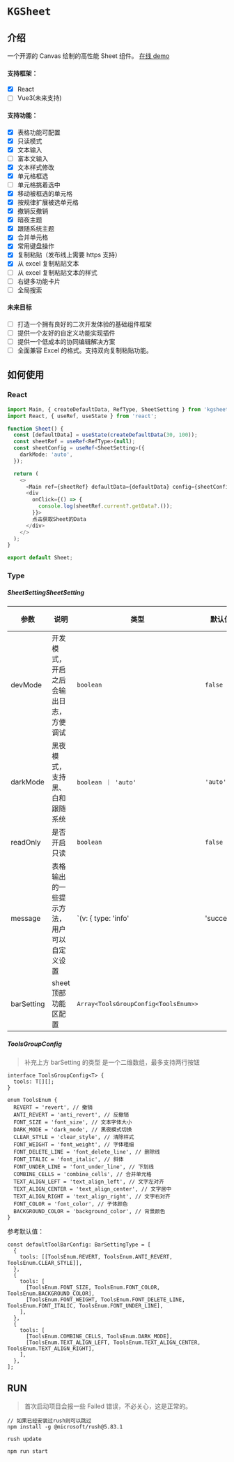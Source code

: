 # `KGSheet`

## 介绍

一个开源的 Canvas 绘制的高性能 Sheet 组件。
[在线 demo](http://ykgykg.fun/)

#### 支持框架：

- [x] React
- [ ] Vue3(未来支持)

#### 支持功能：

- [x] 表格功能可配置
- [x] 只读模式
- [x] 文本输入
- [ ] 富本文输入
- [x] 文本样式修改
- [x] 单元格框选
- [ ] 单元格挑着选中
- [x] 移动被框选的单元格
- [x] 按规律扩展被选单元格
- [x] 撤销反撤销
- [x] 暗夜主题
- [x] 跟随系统主题
- [x] 合并单元格
- [x] 常用键盘操作
- [x] 复制粘贴（发布线上需要 https 支持）
- [x] 从 excel 复制粘贴文本
- [ ] 从 excel 复制粘贴文本的样式
- [ ] 右键多功能卡片
- [ ] 全局搜索

#### 未来目标

- [ ] 打造一个拥有良好的二次开发体验的基础组件框架
- [ ] 提供一个友好的自定义功能实现插件
- [ ] 提供一个低成本的协同编辑解决方案
- [ ] 全面兼容 Excel 的格式。支持双向复制粘贴功能。

## 如何使用

### React

```typescript
import Main, { createDefaultData, RefType, SheetSetting } from 'kgsheet-for-react';
import React, { useRef, useState } from 'react';

function Sheet() {
  const [defaultData] = useState(createDefaultData(30, 100));
  const sheetRef = useRef<RefType>(null);
  const sheetConfig = useRef<SheetSetting>({
    darkMode: 'auto',
  });

  return (
    <>
      <Main ref={sheetRef} defaultData={defaultData} config={sheetConfig.current} />
      <div
        onClick={() => {
          console.log(sheetRef.current?.getData?.());
        }}>
        点击获取Sheet的Data
      </div>
    </>
  );
}

export default Sheet;
```

### Type

##### SheetSettingSheetSetting

<!-- prettier-ignore -->
| 参数 | 说明 | 类型 | 默认值 | 是否必填 |
| --- | --- | --- | --- | --- |
| devMode | 开发模式，开启之后会输出日志，方便调试 | `boolean` | `false` | false
| darkMode | 黑夜模式，支持黑、白和跟随系统 | `boolean ｜ 'auto'` | `'auto'` | false
| readOnly | 是否开启只读  | `boolean` | `false` | false 
| message | 表格输出的一些提示方法，用户可以自定义设置 | `(v: { type: 'info' | 'success' | 'error' | 'warning'; message: string }) => void` | `false` | false 
| barSetting | sheet顶部功能区配置 | `Array<ToolsGroupConfig<ToolsEnum>>` |  | false

##### ToolsGroupConfig

> 补充上方 barSetting 的类型
> 是一个二维数组，最多支持两行按钮

<!-- prettier-ignore -->
```
interface ToolsGroupConfig<T> {
  tools: T[][];
}

enum ToolsEnum {
  REVERT = 'revert', // 撤销
  ANTI_REVERT = 'anti_revert', // 反撤销
  FONT_SIZE = 'font_size', // 文本字体大小
  DARK_MODE = 'dark_mode', // 黑夜模式切换
  CLEAR_STYLE = 'clear_style', // 清除样式
  FONT_WEIGHT = 'font_weight', // 字体粗细
  FONT_DELETE_LINE = 'font_delete_line', // 删除线
  FONT_ITALIC = 'font_italic', // 斜体
  FONT_UNDER_LINE = 'font_under_line', // 下划线
  COMBINE_CELLS = 'combine_cells', // 合并单元格
  TEXT_ALIGN_LEFT = 'text_align_left', // 文字左对齐
  TEXT_ALIGN_CENTER = 'text_align_center', // 文字居中
  TEXT_ALIGN_RIGHT = 'text_align_right', // 文字右对齐
  FONT_COLOR = 'font_color', // 子体颜色
  BACKGROUND_COLOR = 'background_color', // 背景颜色
}
```

参考默认值：

```
const defaultToolBarConfig: BarSettingType = [
  {
    tools: [[ToolsEnum.REVERT, ToolsEnum.ANTI_REVERT, ToolsEnum.CLEAR_STYLE]],
  },
  {
    tools: [
      [ToolsEnum.FONT_SIZE, ToolsEnum.FONT_COLOR, ToolsEnum.BACKGROUND_COLOR],
      [ToolsEnum.FONT_WEIGHT, ToolsEnum.FONT_DELETE_LINE, ToolsEnum.FONT_ITALIC, ToolsEnum.FONT_UNDER_LINE],
    ],
  },
  {
    tools: [
      [ToolsEnum.COMBINE_CELLS, ToolsEnum.DARK_MODE],
      [ToolsEnum.TEXT_ALIGN_LEFT, ToolsEnum.TEXT_ALIGN_CENTER, ToolsEnum.TEXT_ALIGN_RIGHT],
    ],
  },
];
```

## RUN

> 首次启动项目会报一些 Failed 错误，不必关心，这是正常的。

```
// 如果已经安装过rush则可以跳过
npm install -g @microsoft/rush@5.83.1

rush update

npm run start
```
